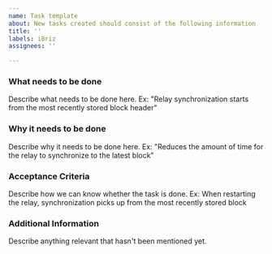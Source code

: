 ```yaml
---
name: Task template
about: New tasks created should consist of the following information
title: ''
labels: iBriz
assignees: ''

---
```


### What needs to be done

Describe what needs to be done here.
Ex: "Relay synchronization starts from the most recently stored block header"

### Why it needs to be done

Describe why it needs to be done here.
Ex: "Reduces the amount of time for the relay to synchronize to the latest block"

### Acceptance Criteria

Describe how we can know whether the task is done.
Ex: When restarting the relay, synchronization picks up from the most recently stored block

### Additional Information

Describe anything relevant that hasn't been mentioned yet.
